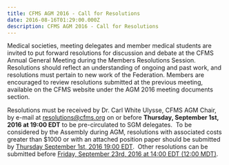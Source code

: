 ```yaml
---
title: CFMS AGM 2016 - Call for Resolutions
date: 2016-08-16T01:29:00.000Z
description: CFMS AGM 2016 - Call for Resolutions
---
```



Medical societies, meeting delegates and member medical students are invited to put forward resolutions for discussion and debate at the CFMS Annual General Meeting during the Members Resolutions Session. Resolutions should reflect an understanding of ongoing and past work, and resolutions must pertain to new work of the Federation. Members are encouraged to review resolutions submitted at the previous meeting, available on the CFMS website under the AGM 2016 meeting documents section. &nbsp;&nbsp;

Resolutions must be received by Dr. Carl White Ulysse, CFMS AGM Chair, by e-mail at [resolutions@cfms.org](mailto:resolutions@cfms.org) on or before&nbsp;**Thursday, September 1st, 2016 at 19:00 EDT**&nbsp;to be pre-circulated to SGM delegates. &nbsp;To be considered by the Assembly during AGM, resolutions with associated costs greater than $1000 or with an attached position paper should be submitted by <u>Thursday September 1st, 2016 19:00 EDT</u>. &nbsp;Other resolutions can be submitted before <u>Friday, September 23rd, 2016 at 14:00 EDT (12:00 MDT)</u>.
